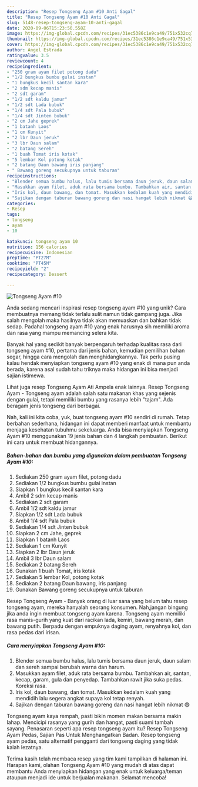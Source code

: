 ```yaml
---
description: "Resep Tongseng Ayam #10 Anti Gagal"
title: "Resep Tongseng Ayam #10 Anti Gagal"
slug: 5148-resep-tongseng-ayam-10-anti-gagal
date: 2020-09-06T15:23:50.558Z
image: https://img-global.cpcdn.com/recipes/31ec5386c1e9ca49/751x532cq70/tongseng-ayam-10-foto-resep-utama.jpg
thumbnail: https://img-global.cpcdn.com/recipes/31ec5386c1e9ca49/751x532cq70/tongseng-ayam-10-foto-resep-utama.jpg
cover: https://img-global.cpcdn.com/recipes/31ec5386c1e9ca49/751x532cq70/tongseng-ayam-10-foto-resep-utama.jpg
author: Angel Estrada
ratingvalue: 3.5
reviewcount: 4
recipeingredient:
- "250 gram ayam filet potong dadu"
- "1/2 bungkus bumbu gulai instan"
- "1 bungkus kecil santan kara"
- "2 sdm kecap manis"
- "2 sdt garam"
- "1/2 sdt kaldu jamur"
- "1/2 sdt Lada bubuk"
- "1/4 sdt Pala bubuk"
- "1/4 sdt Jinten bubuk"
- "2 cm Jahe geprek"
- "1 batanh Laos"
- "1 cm Kunyit"
- "2 lbr Daun jeruk"
- "3 lbr Daun salam"
- "2 batang Sereh"
- "1 buah Tomat iris kotak"
- "5 lembar Kol potong kotak"
- "2 batang Daun bawang iris panjang"
- " Bawang goreng secukupnya untuk taburan"
recipeinstructions:
- "Blender semua bumbu halus, lalu tumis bersama daun jeruk, daun salam dan sereh sampai berubah warna dan harum."
- "Masukkan ayam filet, aduk rata bersama bumbu. Tambahkan air, santan, kecap, garam, gula dan penyedap. Tambahkan rawit jika suka pedas. Koreksi rasa."
- "Iris kol, daun bawang, dan tomat. Masukkan kedalam kuah yang mendidih lalu segera angkat supaya kol tetap renyah."
- "Sajikan dengan taburan bawang goreng dan nasi hangat lebih nikmat 😄"
categories:
- Resep
tags:
- tongseng
- ayam
- 10

katakunci: tongseng ayam 10 
nutrition: 156 calories
recipecuisine: Indonesian
preptime: "PT27M"
cooktime: "PT45M"
recipeyield: "2"
recipecategory: Dessert

---
```



![Tongseng Ayam #10](https://img-global.cpcdn.com/recipes/31ec5386c1e9ca49/751x532cq70/tongseng-ayam-10-foto-resep-utama.jpg)

Anda sedang mencari inspirasi resep tongseng ayam #10 yang unik? Cara membuatnya memang tidak terlalu sulit namun tidak gampang juga. Jika salah mengolah maka hasilnya tidak akan memuaskan dan bahkan tidak sedap. Padahal tongseng ayam #10 yang enak harusnya sih memiliki aroma dan rasa yang mampu memancing selera kita.

Banyak hal yang sedikit banyak berpengaruh terhadap kualitas rasa dari tongseng ayam #10, pertama dari jenis bahan, kemudian pemilihan bahan segar, hingga cara mengolah dan menghidangkannya. Tak perlu pusing kalau hendak menyiapkan tongseng ayam #10 yang enak di mana pun anda berada, karena asal sudah tahu triknya maka hidangan ini bisa menjadi sajian istimewa.

Lihat juga resep Tongseng Ayam Ati Ampela enak lainnya. Resep Tongseng Ayam - Tongseng ayam adalah salah satu makanan khas yang sejenis dengan gulai, tetapi memiliki bumbu yang rasanya lebih &#34;tajam&#34;. Ada beragam jenis tongseng dari berbagai.


Nah, kali ini kita coba, yuk, buat tongseng ayam #10 sendiri di rumah. Tetap berbahan sederhana, hidangan ini dapat memberi manfaat untuk membantu menjaga kesehatan tubuhmu sekeluarga. Anda bisa menyiapkan Tongseng Ayam #10 menggunakan 19 jenis bahan dan 4 langkah pembuatan. Berikut ini cara untuk membuat hidangannya.

<!--inarticleads1-->

##### Bahan-bahan dan bumbu yang digunakan dalam pembuatan Tongseng Ayam #10:

1. Sediakan 250 gram ayam filet, potong dadu
1. Sediakan 1/2 bungkus bumbu gulai instan
1. Siapkan 1 bungkus kecil santan kara
1. Ambil 2 sdm kecap manis
1. Sediakan 2 sdt garam
1. Ambil 1/2 sdt kaldu jamur
1. Siapkan 1/2 sdt Lada bubuk
1. Ambil 1/4 sdt Pala bubuk
1. Sediakan 1/4 sdt Jinten bubuk
1. Siapkan 2 cm Jahe, geprek
1. Siapkan 1 batanh Laos
1. Sediakan 1 cm Kunyit
1. Siapkan 2 lbr Daun jeruk
1. Ambil 3 lbr Daun salam
1. Sediakan 2 batang Sereh
1. Gunakan 1 buah Tomat, iris kotak
1. Sediakan 5 lembar Kol, potong kotak
1. Sediakan 2 batang Daun bawang, iris panjang
1. Gunakan  Bawang goreng secukupnya untuk taburan


Resep Tongseng Ayam - Banyak orang di luar sana yang belum tahu resep tongseng ayam, mereka hanyalah seorang konsumen. Nah,jangan bingung jika anda ingin membuat tongseng ayam karena. Tongseng ayam memiliki rasa manis-gurih yang kuat dari racikan lada, kemiri, bawang merah, dan bawang putih. Berpadu dengan empuknya daging ayam, renyahnya kol, dan rasa pedas dari irisan. 

<!--inarticleads2-->

##### Cara menyiapkan Tongseng Ayam #10:

1. Blender semua bumbu halus, lalu tumis bersama daun jeruk, daun salam dan sereh sampai berubah warna dan harum.
1. Masukkan ayam filet, aduk rata bersama bumbu. Tambahkan air, santan, kecap, garam, gula dan penyedap. Tambahkan rawit jika suka pedas. Koreksi rasa.
1. Iris kol, daun bawang, dan tomat. Masukkan kedalam kuah yang mendidih lalu segera angkat supaya kol tetap renyah.
1. Sajikan dengan taburan bawang goreng dan nasi hangat lebih nikmat 😄


Tongseng ayam kaya rempah, pasti bikin momen makan bersama makin lahap. Mencicipi rasanya yang gurih dan hangat, pasti suami tambah sayang. Penasaran seperti apa resep tongseng ayam itu? Resep Tongseng Ayam Pedas, Sajian Pas Untuk Menghangatkan Badan. Resep tongseng ayam pedas, satu alternatif pengganti dari tongseng daging yang tidak kalah lezatnya. 

Terima kasih telah membaca resep yang tim kami tampilkan di halaman ini. Harapan kami, olahan Tongseng Ayam #10 yang mudah di atas dapat membantu Anda menyiapkan hidangan yang enak untuk keluarga/teman ataupun menjadi ide untuk berjualan makanan. Selamat mencoba!
